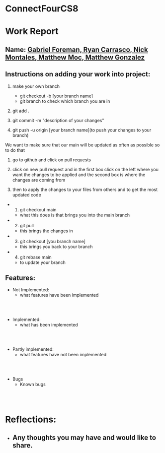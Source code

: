 # ConnectFourCS8


# Work Report

## Name: <ins> Gabriel Foreman, Ryan Carrasco, Nick Montales, Matthew Moc, Matthew Gonzalez </ins>


## Instructions on adding your work into project:

1. make your own branch
    - git checkout -b [your branch name]
    - git branch to check which branch you are in

2. git add .

3. git commit -m "description of your changes" 

4. git push -u origin [your branch name](to push your changes to your branch)

We want to make sure that our main will be updated as often as possible so to do that 

1. go to github and click on pull requests

2. click on new pull request and in the first box click on the left where you want the changes to be applied and the second box is where the changes are coming from

3. then to apply the changes to your files from others and to get the most updated code
- 1. git checkout main
    - what this does is that brings you into the main branch
- 2. git pull 
    - this brings the changes in
- 3. git checkout [you branch name]
    - this brings you back to your branch
- 4. git rebase main
    - to update your branch


## Features:

- Not Implemented:
  - what features have been implemented


<br><br>

- Implemented:
  - what has been implemented

<br><br>

- Partly implemented:
  - what features have not been implemented

<br><br>

- Bugs
  - Known bugs

<br><br>

# Reflections:

- Any thoughts you may have and would like to share.
    - 

